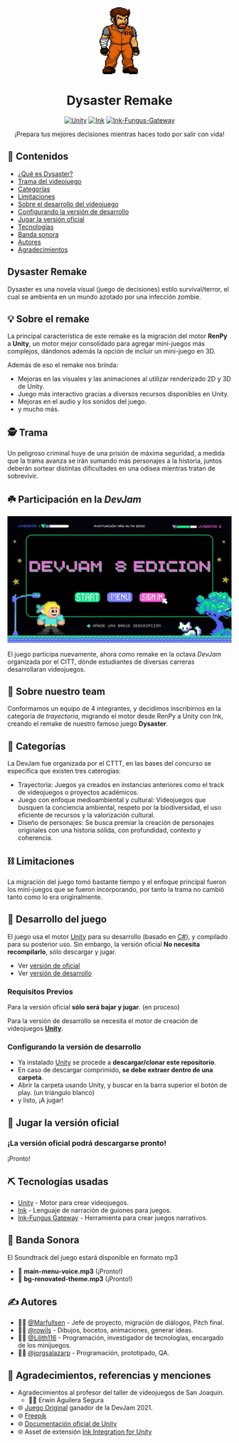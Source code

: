 <div align="center">

<img src="./docs/img/icon.png" alt="Icon" height="150">

# Dysaster Remake

[![Unity](https://img.shields.io/badge/Unity-2022.3-red.svg)](https://unity.com/)
[![Ink](https://img.shields.io/badge/Ink-1.2.1-yellow.svg)](https://www.inklestudios.com/ink/)
[![Ink-Fungus-Gateway](https://img.shields.io/badge/Ink--Fungus-Gateway-blue.svg)](https://assetstore.unity.com/packages/tools/integration/ink-fungus-gateway-168147)

¡Prepara tus mejores decisiones mientras haces todo por salir con vida!

<!-- <a href="." rel="noopener">
  <img src="./docs/img/cta.png" alt="Juegar" width="250">
</a> -->

</div>

## 📝 Contenidos

- [¿Qué es Dysaster?](#about)
- [Trama del videojuego](#plot)
- [Categorías](#categorias)
- [Limitaciones](#limitations)
- [Sobre el desarrollo del videojuego](#getting_started)
- [Configurando la versión de desarrollo](#dev)
- [Jugar la versión oficial](#usage)
- [Tecnologías](#tech_stack)
- [Banda sonora](#soundtrack)
- [Autores](#authors)
- [Agradecimientos](#acknowledgments)

## Dysaster Remake <a name = "about"></a> 

Dysaster es una novela visual (juego de decisiones) estilo survival/terror, el cual se ambienta en un mundo azotado por una infección zombie.

## 💡 Sobre el remake

La principal característica de este remake es la migración del motor **RenPy** a **Unity**, un motor mejor consolidado para agregar mini-juegos más complejos, dándonos además la opción de incluir un mini-juego en 3D.

Además de eso el remake nos brinda: 

- Mejoras en las visuales y las animaciones al utilizar renderizado 2D y 3D de Unity.
- Juego más interactivo gracias a diversos recursos disponibles en Unity.
- Mejoras en el audio y los sonidos del juego.
- y mucho más.

## :detective: Trama <a name = "plot"></a> 

Un peligroso criminal huye de una prisión de máxima seguridad, a medida que la trama avanza se irán sumando más personajes a la historia, juntos deberán sortear distintas dificultades en una odisea mientras tratan de sobrevivir.

## :shamrock: Participación en la _DevJam_

<div align="center">
    <img src="./docs/img/banner.jpg" alt="banner-devjam" width="600">
</div>

El juego participa nuevamente, ahora como remake en la octava _DevJam_ organizada por el CITT, dónde estudiantes de diversas carreras desarrollaran videojuegos.

## 🏁 Sobre nuestro team

Conformamos un equipo de 4 integrantes, y decidimos inscribirnos en la categoría de *trayectoria*, migrando el motor desde RenPy a Unity con Ink, creando el remake de nuestro famoso juego __Dysaster__.

## 🧐 Categorías <a name = "categorias"></a>

La DevJam fue organizada por el CTTT, en las bases del concurso se especifica que existen tres caterogías:
- Trayectoria: Juegos ya creados en instancias anteriores como el track de videojuegos o proyectos académicos.
- Juego con enfoque medioambiental y cultural: Videojuegos que busquen la conciencia ambiental, respeto por la biodiversidad, el uso eficiente de recursos y la valorización cultural.
- Diseño de personajes: Se busca premiar la creación de personajes originales con una historia sólida, con profundidad, contexto y coherencia.

## ⛓️ Limitaciones <a name = "limitations"></a>

La migración del juego tomó bastante tiempo y el enfoque principal fueron los mini-juegos que se fueron incorporando, por tanto la trama no cambió tanto como lo era originalmente.

## 🏁 Desarrollo del juego <a name = "getting_started"></a>

El juego usa el motor [Unity](https://unity.com/) para su desarrollo (basado en [C#](https://dotnet.microsoft.com/languages/csharp)), y compilado para su posterior uso. Sin embargo, la versión oficial **No necesita recompilarlo**, sólo descargar y jugar.

- Ver [versión de oficial](#usage)
- Ver [versión de desarrollo](#dev)

### Requisitos Previos

Para la versión oficial **sólo será bajar y jugar**. (en proceso)

Para la versión de desarrollo se necesita el motor de creación de videojuegos **[Unity](https://unity.com/)**.

### Configurando la versión de desarrollo  <a name = "dev"></a>

- Ya instalado [Unity](https://unity.com/) se procede a **descargar/clonar este repositorio**.
- En caso de descargar comprimido, **se debe extraer dentro de una carpeta**.
- Abrir la carpeta usando Unity, y buscar en la barra superior el botón de play. (un triángulo blanco)
- y listo, ¡A jugar!

## 🎈 Jugar la versión oficial <a name="usage"></a>

### ¡La versión oficial podrá descargarse pronto!

¡Pronto!

## ⛏️ Tecnologías usadas <a name = "tech_stack"></a>

- [Unity](https://unity.com/) - Motor para crear videojuegos.
- [Ink](https://www.inklestudios.com/ink/) - Lenguaje de narración de guiones para juegos.
- [Ink-Fungus Gateway](https://maurovanetti.itch.io/ifg) - Herramienta para crear juegos narrativos.

## :musical_score: Banda Sonora  <a name = "soundtrack"></a>

El Soundtrack del juego estará disponible en formato mp3
- :microphone:	**main-menu-voice.mp3** (¡Pronto!)
- :musical_note: **bg-renovated-theme.mp3** (¡Pronto!)

## ✍️ Autores <a name = "authors"></a>

- :man_student: [@Marfullsen](https://github.com/Marfullsen) - Jefe de proyecto, migración de diálogos, Pitch final.
- :man_student: [@rowils](https://github.com/rowils) - Dibujos, bocetos, animaciones, generar ideas.
- :man_student: [@Lilith116](https://github.com/Lilith116) - Programación, investigador de tecnologías, encargado de los minijuegos.
- :man_student: [@jorgsalazarp](https://github.com/jorgsalazarp) - Programación, prototipado, QA.

## 🎉 Agradecimientos, referencias y menciones <a name = "acknowledgments"></a>

- Agradecimientos al profesor del taller de videojuegos de San Joaquin.
  - :man_teacher: Erwin Aguilera Segura
- :globe_with_meridians: [Juego Original](https://github.com/Marfullsen/dysaster-the-game) ganador de la DevJam 2021.
- :globe_with_meridians: [Freepik](https://www.freepik.com/free-photos-vectors/)
- :globe_with_meridians: [Documentación oficial de Unity](https://docs.unity.com/)
- :globe_with_meridians: Asset de extensión [Ink Integration for Unity](https://assetstore.unity.com/packages/tools/integration/ink-integration-for-unity-60055)